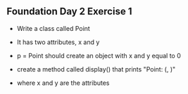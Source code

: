 ## Foundation Day 2 Exercise 1

* Write a class called Point

* It has two attributes, x and y

* p = Point should create an object with x and y equal to 0

* create a method called display() that prints "Point: (<x>, <y>)"
* where x and y are the attributes

